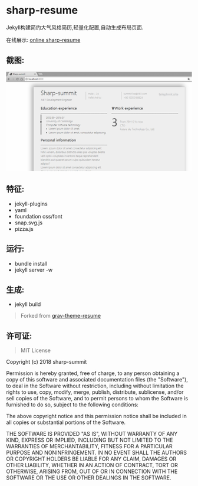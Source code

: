 # sharp-resume
Jekyll构建简约大气风格简历,轻量化配置,自动生成布局页面.

在线展示:  [online sharp-resume](https://sharp-summit/github.io/sharp-resume)

## 截图:  

  ![preview](/assets/images/preview.png)



## 特征:  
  - jekyll-plugins  
  - yaml  
  - foundation css/font  
  - snap.svg.js  
  - pizza.js  

## 运行:  
  - bundle install  
  - jekyll server -w

## 生成:  
  - jekyll build  

> Forked from [grav-theme-resume](https://github.com/getgrav/grav-theme-resume)

## 许可证:  
 > MIT License

 Copyright (c) 2018 sharp-summit
 
 Permission is hereby granted, free of charge, to any person obtaining a copy
 of this software and associated documentation files (the "Software"), to deal
 in the Software without restriction, including without limitation the rights
 to use, copy, modify, merge, publish, distribute, sublicense, and/or sell
 copies of the Software, and to permit persons to whom the Software is
 furnished to do so, subject to the following conditions:
 
 The above copyright notice and this permission notice shall be included in all
 copies or substantial portions of the Software.
 
 THE SOFTWARE IS PROVIDED "AS IS", WITHOUT WARRANTY OF ANY KIND, EXPRESS OR
 IMPLIED, INCLUDING BUT NOT LIMITED TO THE WARRANTIES OF MERCHANTABILITY,
 FITNESS FOR A PARTICULAR PURPOSE AND NONINFRINGEMENT. IN NO EVENT SHALL THE
 AUTHORS OR COPYRIGHT HOLDERS BE LIABLE FOR ANY CLAIM, DAMAGES OR OTHER
 LIABILITY, WHETHER IN AN ACTION OF CONTRACT, TORT OR OTHERWISE, ARISING FROM,
 OUT OF OR IN CONNECTION WITH THE SOFTWARE OR THE USE OR OTHER DEALINGS IN THE
 SOFTWARE.